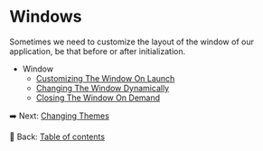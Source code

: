 # Windows

Sometimes we need to customize the layout of the window of our application, be that before or after initialization.

- Window
  - [Customizing The Window On Launch](./customizing_the_window_on_launch.md)
  - [Changing The Window Dynamically](./changing_the_window_dynamically.md)
  - [Closing The Window On Demand](./closing_the_window_on_demand.md)

:arrow_right: Next: [Changing Themes](./customizing_the_window_on_launch.md)

:blue_book: Back: [Table of contents](./../README.md)
